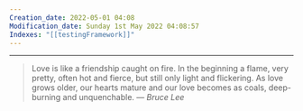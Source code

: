 ```yaml
---
Creation_date: 2022-05-01 04:08
Modification_date: Sunday 1st May 2022 04:08:57
Indexes: "[[testingFramework]]"
---
```


----


> Love is like a friendship caught on fire. In the beginning a flame, very pretty, often hot and fierce, but still only light and flickering. As love grows older, our hearts mature and our love becomes as coals, deep-burning and unquenchable.
> — <cite>Bruce Lee</cite>
